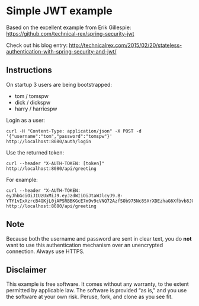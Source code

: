 # Simple JWT example
Based on the excellent example from Erik Gillespie: https://github.com/technical-rex/spring-security-jwt

Check out his blog entry: http://technicalrex.com/2015/02/20/stateless-authentication-with-spring-security-and-jwt/ 

## Instructions 

On startup 3 users are being bootstrapped:

- tom / tomspw
- dick / dickspw
- harry / harriespw

Login as a user:

    curl -H "Content-Type: application/json" -X POST -d '{"username":"tom","password":"tomspw"}' http://localhost:8080/auth/login

Use the returned token:

    curl --header "X-AUTH-TOKEN: [token]" http://localhost:8080/api/greeting
    
For example:

    curl --header "X-AUTH-TOKEN: eyJhbGciOiJIUzUxMiJ9.eyJzdWIiOiJtaWJlcyJ9.B-YTY1vIxXzrcB4GKjL0jAPSRBBKGcE7m9v9cVNQ72AzfSOb975Nc8SXrXDEzhaG6Xfbvb8JGHwuUMVUKH6Y5w" http://localhost:8080/api/greeting

## Note

Because both the username and password are sent in clear text, you do **not** want to use this authentication mechanism over an unencrypted connection. Always use HTTPS.
 
## Disclaimer

This example is free software. It comes without any warranty, to the extent permitted by applicable law.
The software is provided “as is," and you use the software at your own risk.
Peruse, fork, and clone as you see fit.
